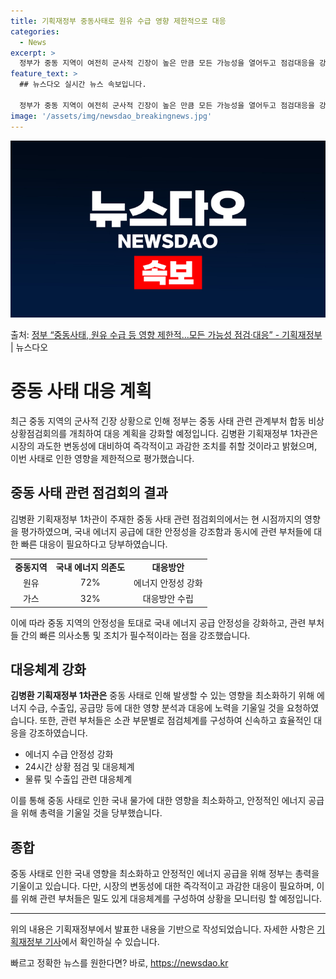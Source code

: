 ```yaml
---
title: 기획재정부 중동사태로 원유 수급 영향 제한적으로 대응
categories:
  - News
excerpt: >
  정부가 중동 지역이 여전히 군사적 긴장이 높은 만큼 모든 가능성을 열어두고 점검대응을 강화할 방침이다. 김병…
feature_text: >
  ## 뉴스다오 실시간 뉴스 속보입니다.

  정부가 중동 지역이 여전히 군사적 긴장이 높은 만큼 모든 가능성을 열어두고 점검대응을 강화할 방침이다. 김병…
image: '/assets/img/newsdao_breakingnews.jpg'
---
```


![뉴스다오 속보](/assets/img/newsdao_breakingnews.jpg)

<p>출처: <a href="https://newsdao.kr/3597" rel="dofollow">정부 “중동사태, 원유 수급 등 영향 제한적…모든 가능성 점검·대응” - 기획재정부</a> | 뉴스다오</p>

<h1>중동 사태 대응 계획</h1>
<p data-ke-size="size16">최근 중동 지역의 군사적 긴장 상황으로 인해 정부는 중동 사태 관련 관계부처 합동 비상상황점검회의를 개최하여 대응 계획을 강화할 예정입니다. 김병환 기획재정부 1차관은 시장의 과도한 변동성에 대비하여 즉각적이고 과감한 조치를 취할 것이라고 밝혔으며, 이번 사태로 인한 영향을 제한적으로 평가했습니다.</p>

<h2 data-ke-size="size26">중동 사태 관련 점검회의 결과</h2>
<p data-ke-size="size16">김병환 기획재정부 1차관이 주재한 중동 사태 관련 점검회의에서는 현 시점까지의 영향을 평가하였으며, 국내 에너지 공급에 대한 안정성을 강조함과 동시에 관련 부처들에 대한 빠른 대응이 필요하다고 당부하였습니다.</p>

<table>
  <tr>
    <td style="text-align: center; height: 17px;"><b>중동지역</b></td>
    <td style="text-align: center; height: 17px;"><b>국내 에너지 의존도</b></td>
    <td style="text-align: center; height: 17px;"><b>대응방안</b></td>
  </tr>
  <tr>
    <td style="text-align: center; height: 17px;">원유</td>
    <td style="text-align: center; height: 17px;">72%</td>
    <td style="text-align: center; height: 17px;">에너지 안정성 강화</td>
  </tr>
  <tr>
    <td style="text-align: center; height: 17px;">가스</td>
    <td style="text-align: center; height: 17px;">32%</td>
    <td style="text-align: center; height: 17px;">대응방안 수립</td>
  </tr>
</table>

<p data-ke-size="size16">이에 따라 중동 지역의 안정성을 토대로 국내 에너지 공급 안정성을 강화하고, 관련 부처들 간의 빠른 의사소통 및 조치가 필수적이라는 점을 강조했습니다.</p>

<h2 data-ke-size="size26">대응체계 강화</h2>
<p data-ke-size="size16"><b>김병환 기획재정부 1차관은</b> 중동 사태로 인해 발생할 수 있는 영향을 최소화하기 위해 에너지 수급, 수출입, 공급망 등에 대한 영향 분석과 대응에 노력을 기울일 것을 요청하였습니다. 또한, 관련 부처들은 소관 부문별로 점검체계를 구성하여 신속하고 효율적인 대응을 강조하였습니다.</p>

<ul>
  <li>에너지 수급 안정성 강화</li>
  <li>24시간 상황 점검 및 대응체계</li>
  <li>물류 및 수출입 관련 대응체계</li>
</ul>

<p data-ke-size="size16">이를 통해 중동 사태로 인한 국내 물가에 대한 영향을 최소화하고, 안정적인 에너지 공급을 위해 총력을 기울일 것을 당부했습니다.</p>

<h2 data-ke-size="size26">종합</h2>
<p data-ke-size="size16">중동 사태로 인한 국내 영향을 최소화하고 안정적인 에너지 공급을 위해 정부는 총력을 기울이고 있습니다. 다만, 시장의 변동성에 대한 즉각적이고 과감한 대응이 필요하며, 이를 위해 관련 부처들은 밀도 있게 대응체계를 구성하여 상황을 모니터링 할 예정입니다.</p>

<hr>
<p data-ke-size="size16">위의 내용은 기획재정부에서 발표한 내용을 기반으로 작성되었습니다. 자세한 사항은 <a href="https://newsdao.kr/3597">기획재정부 기사</a>에서 확인하실 수 있습니다.</p> 

빠르고 정확한 뉴스를 원한다면? 바로, <a href="https://newsdao.kr" rel="dofollow">https://newsdao.kr</a>


